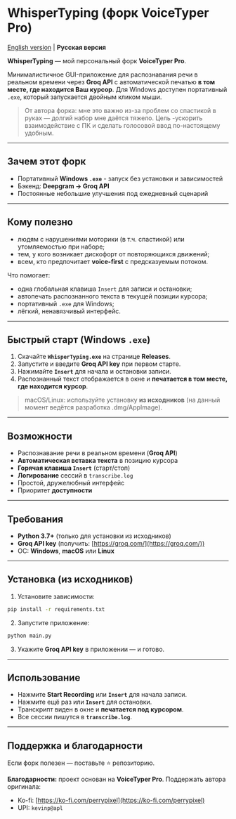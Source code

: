 # WhisperTyping (форк VoiceTyper Pro)

[English version](./README.md) | **Русская версия**

**WhisperTyping** — мой персональный форк **VoiceTyper Pro**. 

Минималистичное GUI-приложение для распознавания речи в реальном времени через **Groq API** с автоматической печатью **в том месте, где находится Ваш курсор**. Для Windows доступен портативный `.exe`, который запускается двойным кликом мыши.

> От автора форка: мне это важно из-за проблем со спастикой в руках — долгий набор мне даётся тяжело. Цель  -ускорить взаимодействие с ПК и сделать голосовой ввод по-настоящему удобным.

---

## Зачем этот форк

* Портативный **Windows `.exe`** - запуск без установки и зависимостей
* Бэкенд: **Deepgram → Groq API**
* Постоянные небольшие улучшения под ежедневный сценарий

---

## Кому полезно

* людям с нарушениями моторики (в т.ч. спастикой) или утомляемостью при наборе;
* тем, у кого возникает дискофорт от повторяющихся движений;
* всем, кто предпочитает **voice-first** с предсказуемым потоком.

Что помогает:

* одна глобальная клавиша `Insert` для записи и остановки;
* автопечать распознанного текста в текущей позиции курсора;
* портативный `.exe` для Windows;
* лёгкий, ненавязчивый интерфейс.

---

## Быстрый старт (Windows `.exe`)

1. Скачайте **`WhisperTyping.exe`** на странице **Releases**.
2. Запустите и введите **Groq API key** при первом старте.
3. Нажимайте **`Insert`** для начала и остановки записи.
4. Распознанный текст отображается в окне и **печатается в том месте, где находится курсор**.

> macOS/Linux: используйте установку **из исходников** (на данный момент ведётся разработка .dmg/AppImage).

---

## Возможности

* Распознавание речи в реальном времени (**Groq API**)
* **Автоматическая вставка текста** в позицию курсора
* **Горячая клавиша `Insert`** (старт/стоп)
* **Логирование** сессий в `transcribe.log`
* Простой, дружелюбный интерфейс
* Приоритет **доступности**

---

## Требования

* **Python 3.7+** (только для установки из исходников)
* **Groq API key** (получить: [https://groq.com/](https://groq.com/))
* ОС: **Windows**, **macOS** или **Linux**

---

## Установка (из исходников)

1. Установите зависимости:

```bash
pip install -r requirements.txt
```

2. Запустите приложение:

```bash
python main.py
```

3. Укажите **Groq API key** в приложении — и готово.

---

## Использование

* Нажмите **Start Recording** или **`Insert`** для начала записи.
* Нажмите ещё раз или **`Insert`** для остановки.
* Транскрипт виден в окне и **печатается под курсором**.
* Все сессии пишутся в **`transcribe.log`**.

---

## Поддержка и благодарности

Если форк полезен — поставьте ⭐ репозиторию.

**Благодарности:** проект основан на **VoiceTyper Pro**. Поддержать автора оригинала:

* Ko-fi: [https://ko-fi.com/perrypixel](https://ko-fi.com/perrypixel)
* UPI: `kevinp@apl`


